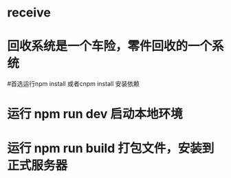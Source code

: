 # receive

# 回收系统是一个车险，零件回收的一个系统

#首选运行npm install 或者cnpm install 安装依赖

# 运行 npm run dev 启动本地环境

# 运行 npm  run build 打包文件，安装到正式服务器